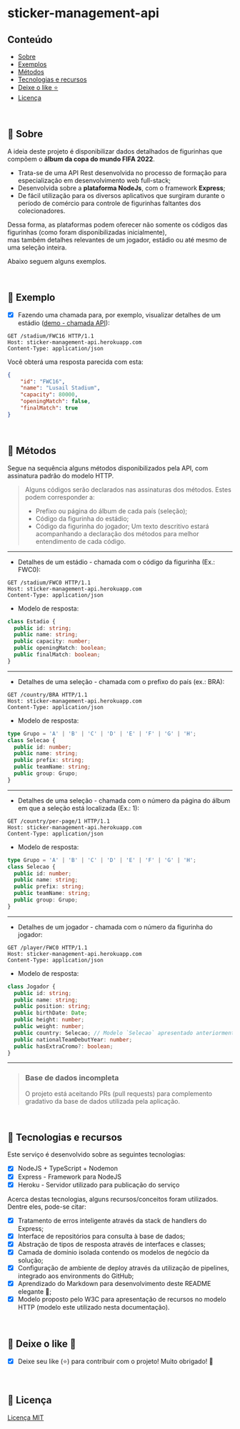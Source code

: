 # sticker-management-api

## Conteúdo

* [Sobre](#about)
* [Exemplos](#example)
* [Métodos](#methods)
* [Tecnologias e recursos](#technologies)
* [Deixe o like :star:](#like)
* [Licença](#license)

<div id='about'/> &nbsp;

## :pushpin: Sobre

A ideia deste projeto é disponibilizar dados detalhados de figurinhas que compõem o **álbum da copa do mundo FIFA 2022**. <br>

- Trata-se de uma API Rest desenvolvida no processo de formação para especialização em desenvolvimento web full-stack;
- Desenvolvida sobre a **plataforma NodeJs**, com o framework **Express**;
- De fácil utilização para os diversos aplicativos que surgiram durante o período de comércio para controle de figurinhas faltantes dos colecionadores.

Dessa forma, as plataformas podem oferecer não somente os códigos das figurinhas (como foram disponibilizadas inicialmente),<br>
mas também detalhes relevantes de um jogador, estádio ou até mesmo de uma seleção inteira. <br>

Abaixo seguem alguns exemplos.

<div id='example'/> &nbsp;

## :pushpin: Exemplo

- [x] Fazendo uma chamada para, por exemplo, visualizar detalhes de um estádio ([demo - chamada API](https://sticker-management-api.herokuapp.com/stadium/FWC16)):

```http
GET /stadium/FWC16 HTTP/1.1
Host: sticker-management-api.herokuapp.com
Content-Type: application/json
```

Você obterá uma resposta parecida com esta:

```json
{
	"id": "FWC16",
	"name": "Lusail Stadium",
	"capacity": 80000,
	"openingMatch": false,
	"finalMatch": true
}
```

<div id='methods'/> &nbsp;

## :pushpin: Métodos

Segue na sequência alguns métodos disponibilizados pela API, com assinatura padrão do modelo HTTP.
> Alguns códigos serão declarados nas assinaturas dos métodos. Estes podem corresponder a:
> - Prefixo ou página do álbum de cada país (seleção);
> - Código da figurinha do estádio;
> - Código da figurinha do jogador;
> Um texto descritivo estará acompanhando a declaração dos métodos para melhor entendimento de cada código.

<hr>

- Detalhes de um estádio - chamada com o código da figurinha (Ex.: FWC0):
```http
GET /stadium/FWC0 HTTP/1.1
Host: sticker-management-api.herokuapp.com
Content-Type: application/json
```
- Modelo de resposta:
```ts
class Estadio {
  public id: string;
  public name: string;
  public capacity: number;
  public openingMatch: boolean;
  public finalMatch: boolean;
}
```

<hr>

- Detalhes de uma seleção - chamada com o prefixo do país (ex.: BRA):
```http
GET /country/BRA HTTP/1.1
Host: sticker-management-api.herokuapp.com
Content-Type: application/json
```
- Modelo de resposta:
```ts
type Grupo = 'A' | 'B' | 'C' | 'D' | 'E' | 'F' | 'G' | 'H';
class Selecao {
  public id: number;
  public name: string;
  public prefix: string;
  public teamName: string;
  public group: Grupo;
}
```

<hr>

- Detalhes de uma seleção - chamada com o número da página do álbum em que a seleção está localizada (Ex.: 1):
```http
GET /country/per-page/1 HTTP/1.1
Host: sticker-management-api.herokuapp.com
Content-Type: application/json
```
- Modelo de resposta:
```ts
type Grupo = 'A' | 'B' | 'C' | 'D' | 'E' | 'F' | 'G' | 'H';
class Selecao {
  public id: number;
  public name: string;
  public prefix: string;
  public teamName: string;
  public group: Grupo;
}
```

<hr>

- Detalhes de um jogador - chamada com o número da figurinha do jogador:
```http
GET /player/FWC0 HTTP/1.1
Host: sticker-management-api.herokuapp.com
Content-Type: application/json
```
- Modelo de resposta:
```ts
class Jogador {
  public id: string;
  public name: string;
  public position: string;
  public birthDate: Date;
  public height: number;
  public weight: number;
  public country: Selecao; // Modelo `Selecao` apresentado anteriormente
  public nationalTeamDebutYear: number;
  public hasExtraCromo?: boolean;
}
```

<hr>

> ### Base de dados incompleta
> O projeto está aceitando PRs (pull requests) para complemento gradativo da base de dados utilizada pela aplicação.

<div id='technologies'/> &nbsp;

## :pushpin: Tecnologias e recursos

Este serviço é desenvolvido sobre as seguintes tecnologias:

- [x] NodeJS + TypeScript + Nodemon
- [x] Express - Framework para NodeJS
- [x] Heroku - Servidor utilizado para publicação do serviço

Acerca destas tecnologias, alguns recursos/conceitos foram utilizados. Dentre eles, pode-se citar:

- [x] Tratamento de erros inteligente através da stack de handlers do Express;
- [x] Interface de repositórios para consulta à base de dados;
- [x] Abstração de tipos de resposta através de interfaces e classes;
- [x] Camada de domínio isolada contendo os modelos de negócio da solução;
- [x] Configuração de ambiente de deploy através da utilização de pipelines, integrado aos environments do GitHub;
- [x] Aprendizado do Markdown para desenvolvimento deste README elegante :rofl:;
- [x] Modelo proposto pelo W3C para apresentação de recursos no modelo HTTP (modelo este utilizado nesta documentação).

<div id='like'/> &nbsp;

## :pushpin: Deixe o like :star2:

- [x] Deixe seu like (:star:) para contribuir com o projeto! Muito obrigado! :star2:

<div id='license'/> &nbsp;

## :pushpin: Licença

[Licença MIT](https://github.com/felipewesley/sticker-management/blob/main/LICENSE)
